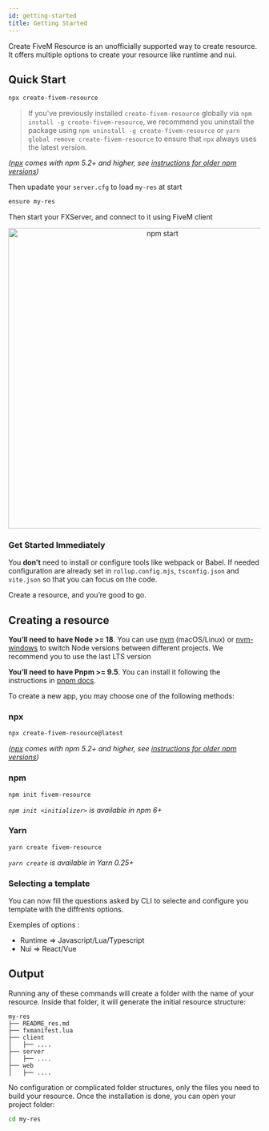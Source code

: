 ```yaml
---
id: getting-started
title: Getting Started
---
```


Create FiveM Resource is an unofficially supported way to create resource. It offers multiple options to create your resource like runtime and nui.

## Quick Start

```sh
npx create-fivem-resource
```

> If you've previously installed `create-fivem-resource` globally via `npm install -g create-fivem-resource`, we recommend you uninstall the package using `npm uninstall -g create-fivem-resource` or `yarn global remove create-fivem-resource` to ensure that `npx` always uses the latest version.

_([npx](https://medium.com/@maybekatz/introducing-npx-an-npm-package-runner-55f7d4bd282b) comes with npm 5.2+ and higher, see [instructions for older npm versions](https://gist.github.com/gaearon/4064d3c23a77c74a3614c498a8bb1c5f))_

Then upadate your `server.cfg` to load `my-res` at start

```txt
ensure my-res
```

Then start your FXServer, and connect to it using FiveM client

<p align='center'>
<img src='/img/demo-cli-2.0.2.gif' width='600' alt='npm start' />
</p>

### Get Started Immediately

You **don’t** need to install or configure tools like webpack or Babel. If needed configuration are already set in `rollup.config.mjs`, `tsconfig.json` and `vite.json` so that you can focus on the code.

Create a resource, and you’re good to go.

## Creating a resource

**You’ll need to have Node >= 18**. You can use [nvm](https://github.com/creationix/nvm#installation) (macOS/Linux) or [nvm-windows](https://github.com/coreybutler/nvm-windows#node-version-manager-nvm-for-windows) to switch Node versions between different projects. We recommend you to use the last LTS version

**You’ll need to have Pnpm >= 9.5**. You can install it following the instructions in [pnpm docs](https://pnpm.io/installation).

To create a new app, you may choose one of the following methods:

### npx

```sh
npx create-fivem-resource@latest
```

_([npx](https://medium.com/@maybekatz/introducing-npx-an-npm-package-runner-55f7d4bd282b) comes with npm 5.2+ and higher, see [instructions for older npm versions](https://gist.github.com/gaearon/4064d3c23a77c74a3614c498a8bb1c5f))_

### npm

```sh
npm init fivem-resource
```

_`npm init <initializer>` is available in npm 6+_

### Yarn

```sh
yarn create fivem-resource
```

_`yarn create` is available in Yarn 0.25+_

### Selecting a template

You can now fill the questions asked by CLI to selecte and configure you template with the diffrents options.

Exemples of options :

- Runtime => Javascript/Lua/Typescript
- Nui => React/Vue

## Output

Running any of these commands will create a folder with the name of your resource. Inside that folder, it will generate the initial resource structure:

```
my-res
├── README_res.md
├── fxmanifest.lua
├── client
│   ├── ....
├── server
│   ├── ....
├── web
│   ├── ....
```

No configuration or complicated folder structures, only the files you need to build your resource. Once the installation is done, you can open your project folder:

```sh
cd my-res
```
